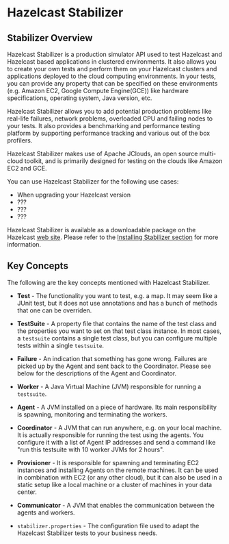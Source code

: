 
# Hazelcast Stabilizer

## Stabilizer Overview

Hazelcast Stabilizer is a production simulator API used to test Hazelcast and Hazelcast based applications in clustered environments. It also allows you to create your own tests and perform them on your Hazelcast clusters and applications deployed to the cloud computing environments. In your tests, you can provide any property that can be specified on these environments (e.g. Amazon EC2, Google Compute Engine(GCE)) like hardware specifications, operating system, Java version, etc.

Hazelcast Stabilizer allows you to add potential production problems like real-life failures, network problems, overloaded CPU and failing nodes to your tests. It also provides a benchmarking and performance testing platform by supporting performance tracking and various out of the box profilers.

Hazelcast Stabilizer makes use of Apache JClouds, an open source multi-cloud toolkit, and is primarily designed for testing on the clouds like Amazon EC2 and GCE.

You can use Hazelcast Stabilizer for the following use cases:

- When upgrading your Hazelcast version
- ???
- ???
- ???

Hazelcast Stabilizer is available as a downloadable package on the Hazelcast [web site](http://www.hazelcast.org/downloads). Please refer to the [Installing Stabilizer section](#installing-stabilizer) for more information.


## Key Concepts

The following are the key concepts mentioned with Hazelcast Stabilizer.

- **Test** -  The functionality you want to test, e.g. a map. It may seem like a JUnit test, but it does not use annotations and has a bunch of methods that one can be overriden.

- **TestSuite** -  A property file that contains the name of the test class and the properties you want to set on that test class instance. In most cases, a `testsuite` contains a single test class, but you can configure multiple tests within a single `testsuite`.

- **Failure** -  An indication that something has gone wrong. Failures are picked up by the Agent and sent back to the Coordinator. Please see below for the descriptions of the Agent and Coordinator.

- **Worker** - A Java Virtual Machine (JVM) responsible for running a `testsuite`.

- **Agent** - A JVM installed on a piece of hardware. Its main responsibility is spawning, monitoring and terminating the workers.

- **Coordinator** -  A JVM that can run anywhere, e.g. on your local machine. It is actually responsible for running the test using the agents. You configure it with a list of Agent IP addresses and send a command like "run this testsuite with 10 worker JVMs for 2 hours".

- **Provisioner** -  It is responsible for spawning and terminating EC2 instances and installing Agents on the remote machines. It can be used in combination with EC2 (or any other cloud), but it can also be used in a static setup like a local machine or a cluster of machines in your data center.

- **Communicator** -  A JVM that enables the communication between the agents and workers.
- `stabilizer.properties` - The configuration file used to adapt the Hazelcast Stabilizer tests to your business needs.